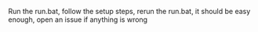 Run the run.bat, follow the setup steps, rerun the run.bat, it should be easy enough, open an issue if anything is wrong
